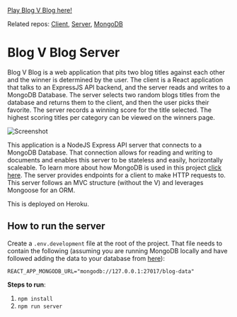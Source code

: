 
[Play Blog V Blog here!](https://competent-thompson-123cfb.netlify.com/)

Related repos: [Client](https://github.com/Koblinskis/BlogVBlog-client), [Server](https://github.com/Koblinskis/BlogVBlog-server), [MongoDB](https://github.com/Koblinskis/BlogVBlog-mongo)

# Blog V Blog Server

Blog V Blog is a web application that pits two blog titles against each other and the winner is determined by the user. The client is a React application that talks to an ExpressJS API backend, and the server reads and writes to a MongoDB Database. The server selects two random blogs titles from the database and returns them to the client, and then the user picks their favorite. The server records a winning score for the title selected. The highest scoring titles per category can be viewed on the winners page.

  

![Screenshot](https://raw.githubusercontent.com/Koblinskis/BlogVBlog-mongo/master/screenshot.png)

  
This application is a NodeJS Express API server that connects to a MongoDB Database. That connection allows for reading and writing to documents and enables this server to be stateless and easily, horizontally scaleable. To learn more about how MongoDB is used in this project [click here](https://github.com/Koblinskis/BlogVBlog-mongo). The server provides endpoints for a client to make HTTP requests to. This server follows an MVC structure (without the V) and leverages Mongoose for an ORM. 

This is deployed on Heroku.

## How to run the server
Create a `.env.development` file at the root of the project. That file needs to contain the following (assuming you are running MongoDB locally and have followed adding the data to your database from [here](https://github.com/Koblinskis/BlogVBlog-mongo)):
```
REACT_APP_MONGODB_URL="mongodb://127.0.0.1:27017/blog-data"
```
**Steps to run**:

 1. `npm install`
 2. `npm run server`
